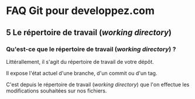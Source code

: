 # FAQ Git pour developpez.com

## 5 Le répertoire de travail (*working directory*)

### Qu'est-ce que le répertoire de travail (*working directory*) ?

Littérallement, il s'agit du répertoire de travail de votre dépôt.

Il expose l'état actuel d'une branche, d'un commit ou d'un tag.

C'est depuis le répertoire de travail (*working directory*) que l'on effectue les modifications souhaitées sur nos fichiers.
